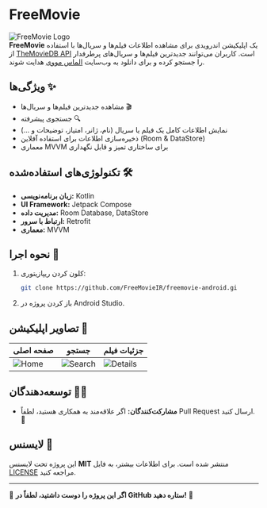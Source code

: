 # FreeMovie

![FreeMovie Logo](https://m4tinbeigi-official.github.io/freemovie/logo.png)  
**FreeMovie** یک اپلیکیشن اندرویدی برای مشاهده اطلاعات فیلم‌ها و سریال‌ها با استفاده از [TheMovieDB API](https://www.themoviedb.org/) است. کاربران می‌توانند جدیدترین فیلم‌ها و سریال‌های پرطرفدار را جستجو کرده و برای دانلود به وب‌سایت [الماس مووی](https://almasmovie.website/) هدایت شوند.

## ویژگی‌ها ✨
- مشاهده جدیدترین فیلم‌ها و سریال‌ها 🎬
- جستجوی پیشرفته 🔍
- نمایش اطلاعات کامل یک فیلم یا سریال (نام، ژانر، امتیاز، توضیحات و ...)
- ذخیره‌سازی اطلاعات برای استفاده آفلاین (Room & DataStore)
- معماری MVVM برای ساختاری تمیز و قابل نگهداری

## تکنولوژی‌های استفاده‌شده 🛠️
- **زبان برنامه‌نویسی:** Kotlin
- **UI Framework:** Jetpack Compose
- **مدیریت داده:** Room Database, DataStore
- **ارتباط با سرور:** Retrofit
- **معماری:** MVVM

## نحوه اجرا 🚀
1. کلون کردن ریپازیتوری:
   ```sh
   git clone https://github.com/FreeMovieIR/freemovie-android.gi
   ```
2. باز کردن پروژه در Android Studio.

## تصاویر اپلیکیشن 📸
| صفحه اصلی | جستجو | جزئیات فیلم |
|-----------|--------|-------------|
| ![Home](https://github.com/FreeMovieIR/freemovie-android/raw/main/assets/home.png) | ![Search](https://github.com/FreeMovieIR/freemovie-android/raw/main/assets/search.png) | ![Details](https://github.com/FreeMovieIR/freemovie-android/raw/main/assets/details.png) |

## توسعه‌دهندگان 👨‍💻

- **مشارکت‌کنندگان:** اگر علاقه‌مند به همکاری هستید، لطفاً Pull Request ارسال کنید. 🤝

## لایسنس 📜
این پروژه تحت لایسنس **MIT** منتشر شده است. برای اطلاعات بیشتر، به فایل [LICENSE](LICENSE) مراجعه کنید.

---
🌟 **اگر این پروژه را دوست داشتید، لطفاً در GitHub ستاره دهید!** 🌟
